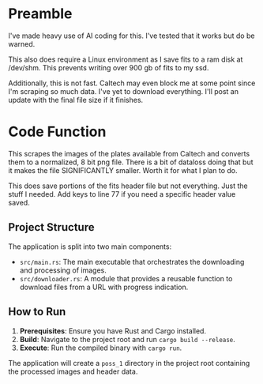 # Preamble

I've made heavy use of AI coding for this. I've tested that it works but do be warned.

This also does require a Linux environment as I save fits to a ram disk at /dev/shm. This prevents writing over 900 gb of fits to my ssd.

Additionally, this is not fast. Caltech may even block me at some point since I'm scraping so much data. I've yet to download everything. I'll post an update with the final file size if it finishes.

# Code Function

This scrapes the images of the plates available from Caltech and converts them to a normalized, 8 bit png file. There is a bit of dataloss doing that but it makes the file SIGNIFICANTLY smaller. Worth it for what I plan to do.

This does save portions of the fits header file but not everything. Just the stuff I needed.
Add keys to line 77 if you need a specific header value saved.

## Project Structure

The application is split into two main components:

-   `src/main.rs`: The main executable that orchestrates the downloading and processing of images.
-   `src/downloader.rs`: A module that provides a reusable function to download files from a URL with progress indication.

## How to Run

1.  **Prerequisites**: Ensure you have Rust and Cargo installed.
2.  **Build**: Navigate to the project root and run `cargo build --release`.
3.  **Execute**: Run the compiled binary with `cargo run`.

The application will create a `poss_1` directory in the project root containing the processed images and header data.
